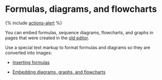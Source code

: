 # Formulas, diagrams, and flowcharts

{% include [actions-alert](../_includes/wiki/actions-alert.md) %}

You can embed formulas, sequence diagrams, flowcharts, and graphs in pages that were created in the [old editor](pages-types.md#page).

Use a special text markup to format formulas and diagrams so they are converted into images:

* [Inserting formulas](static-markup/formulas.md)

* [Embedding diagrams, graphs, and flowcharts](static-markup/diagram.md)

